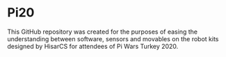 # Pi20
This GitHub repository was created for the purposes of easing the understanding between software, sensors and movables on the robot kits designed by HisarCS for attendees of Pi Wars Turkey 2020.

